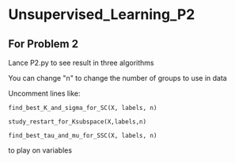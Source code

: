 # Unsupervised_Learning_P2

## For Problem 2

Lance P2.py to see result in three algorithms

You can change "n" to change the number of groups to use in data

Uncomment lines like:

`find_best_K_and_sigma_for_SC(X, labels, n)`

`study_restart_for_Ksubspace(X,labels,n)`

`find_best_tau_and_mu_for_SSC(X, labels, n)`

to play on variables
